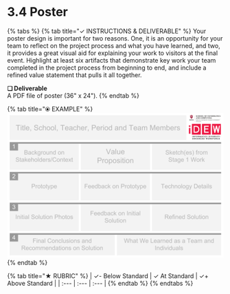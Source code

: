 # 3.4 Poster



{% tabs %}
{% tab title="✓  INSTRUCTIONS & DELIVERABLE" %}
Your poster design is important for two reasons. One, it is an opportunity for your team to reflect on the project process and what you have learned, and two, it provides a great visual aid for explaining your work to visitors at the final event. Highlight at least six artifacts that demonstrate key work your team completed in the project process from beginning to end, and include a refined value statement that pulls it all together.

**❏ Deliverable**  
A PDF file of poster \(36" x 24"\).
{% endtab %}

{% tab title="⦿ EXAMPLE" %}
![This is only an example template to inspire structure where text and images could be inserted for each element. Your version may not have as many artifacts or sections.](../../.gitbook/assets/poster-template-36x24-2.png)
{% endtab %}

{% tab title="★  RUBRIC" %}
| ✓-  Below Standard | ✓  At Standard | ✓+  Above Standard |
| :--- | :--- | :--- |
{% endtab %}
{% endtabs %}

